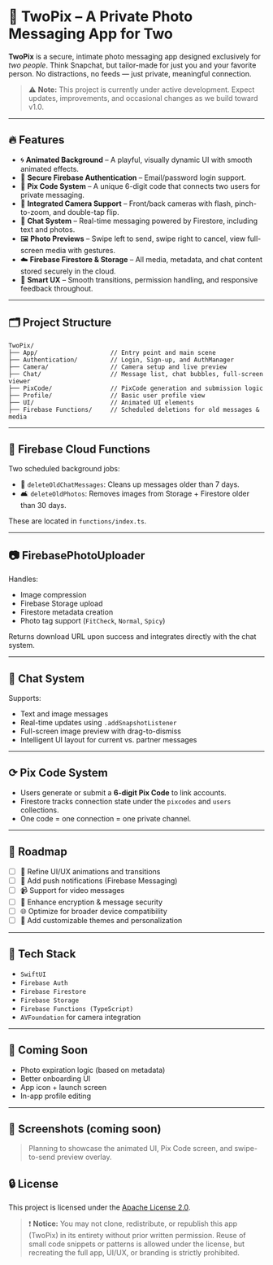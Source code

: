# 📸 TwoPix – A Private Photo Messaging App for Two

**TwoPix** is a secure, intimate photo messaging app designed exclusively for *two people*. Think Snapchat, but tailor-made for just you and your favorite person. No distractions, no feeds — just private, meaningful connection.

> ⚠️ **Note:** This project is currently under active development. Expect updates, improvements, and occasional changes as we build toward v1.0.

---

## 🔥 Features

- 🌀 **Animated Background** – A playful, visually dynamic UI with smooth animated effects.
- 🔐 **Secure Firebase Authentication** – Email/password login support.
- 🔗 **Pix Code System** – A unique 6-digit code that connects two users for private messaging.
- 📸 **Integrated Camera Support** – Front/back cameras with flash, pinch-to-zoom, and double-tap flip.
- 😤️ **Chat System** – Real-time messaging powered by Firestore, including text and photos.
- 🖼️ **Photo Previews** – Swipe left to send, swipe right to cancel, view full-screen media with gestures.
- ☁️ **Firebase Firestore & Storage** – All media, metadata, and chat content stored securely in the cloud.
- 🧠 **Smart UX** – Smooth transitions, permission handling, and responsive feedback throughout.

---

## 🗂 Project Structure

```
TwoPix/
├── App/                    // Entry point and main scene
├── Authentication/         // Login, Sign-up, and AuthManager
├── Camera/                 // Camera setup and live preview
├── Chat/                   // Message list, chat bubbles, full-screen viewer
├── PixCode/                // PixCode generation and submission logic
├── Profile/                // Basic user profile view
├── UI/                     // Animated UI elements
├── Firebase Functions/     // Scheduled deletions for old messages & media
```

---

## 🚀 Firebase Cloud Functions

Two scheduled background jobs:
- 🢹 `deleteOldChatMessages`: Cleans up messages older than 7 days.
- 🛋️ `deleteOldPhotos`: Removes images from Storage + Firestore older than 30 days.

These are located in `functions/index.ts`.

---

## 📷 FirebasePhotoUploader

Handles:
- Image compression
- Firebase Storage upload
- Firestore metadata creation
- Photo tag support (`FitCheck`, `Normal`, `Spicy`)

Returns download URL upon success and integrates directly with the chat system.

---

## 💬 Chat System

Supports:
- Text and image messages
- Real-time updates using `.addSnapshotListener`
- Full-screen image preview with drag-to-dismiss
- Intelligent UI layout for current vs. partner messages

---

## ⟳ Pix Code System

- Users generate or submit a **6-digit Pix Code** to link accounts.
- Firestore tracks connection state under the `pixcodes` and `users` collections.
- One code = one connection = one private channel.

---

## 🚣️ Roadmap

- [ ] 🎨 Refine UI/UX animations and transitions
- [ ] 🔔 Add push notifications (Firebase Messaging)
- [ ] 📹 Support for video messages
- [ ] 🔐 Enhance encryption & message security
- [ ] 🌐 Optimize for broader device compatibility
- [ ] 🎨 Add customizable themes and personalization

---

## 🧪 Tech Stack

- `SwiftUI`
- `Firebase Auth`
- `Firebase Firestore`
- `Firebase Storage`
- `Firebase Functions (TypeScript)`
- `AVFoundation` for camera integration

---

## 📌 Coming Soon

- Photo expiration logic (based on metadata)
- Better onboarding UI
- App icon + launch screen
- In-app profile editing

---

## 📲 Screenshots (coming soon)

> Planning to showcase the animated UI, Pix Code screen, and swipe-to-send preview overlay.

## 🔒 License

This project is licensed under the [Apache License 2.0](./LICENSE).

> ❗ **Notice:** You may not clone, redistribute, or republish this app (TwoPix) in its entirety without prior written permission. Reuse of small code snippets or patterns is allowed under the license, but recreating the full app, UI/UX, or branding is strictly prohibited.
